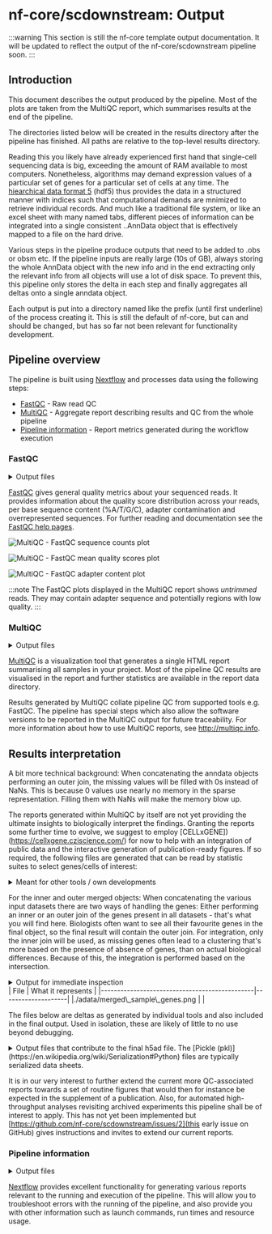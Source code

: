 # nf-core/scdownstream: Output

:::warning
This section is still the nf-core template output documentation. It will be updated to reflect the output of the nf-core/scdownstream pipeline soon.
:::

## Introduction

This document describes the output produced by the pipeline. Most of the plots are taken from the MultiQC report, which summarises results at the end of the pipeline.

The directories listed below will be created in the results directory after the pipeline has finished. All paths are relative to the top-level results directory.

<!-- TODO nf-core: Write this documentation describing your workflow's output -->
Reading this you likely have already experienced first hand that single-cell sequencing data is big, exceeding the amount of RAM available to most computers. Nonetheless, algorithms may demand expression values of a particular set of genes for a particular set of cells at any time.
The [hiearchical data format 5](https://en.wikipedia.org/wiki/Hierarchical_Data_Format) (hdf5) thus provides the data in a structured manner with indices such that computational demands are mnimized to retrieve individual records. And much like a traditional file system, or like an excel sheet with many named tabs, different pieces of information can be integrated into a single consistent ..AnnData object that is effectively mapped to a file on the hard drive.

Various steps in the pipeline produce outputs that need to be added to .obs or obsm etc. If the pipeline inputs are really large (10s of GB), always storing the whole AnnData object with the new info and in the end extracting only the relevant info from all objects will use a lot of disk space. To prevent this, this pipeline only stores the delta in each step and finally aggregates all deltas onto a single anndata object.

Each output is put into a directory named like the prefix (until first underline) of the process creating it.
This is still the default of nf-core, but can and should be changed, but has so far not been relevant for functionality development.

## Pipeline overview

The pipeline is built using [Nextflow](https://www.nextflow.io/) and processes data using the following steps:

- [FastQC](#fastqc) - Raw read QC
- [MultiQC](#multiqc) - Aggregate report describing results and QC from the whole pipeline
- [Pipeline information](#pipeline-information) - Report metrics generated during the workflow execution

### FastQC

<details markdown="1">
<summary>Output files</summary>

- `fastqc/`
  - `*_fastqc.html`: FastQC report containing quality metrics.
  - `*_fastqc.zip`: Zip archive containing the FastQC report, tab-delimited data file and plot images.

</details>

[FastQC](http://www.bioinformatics.babraham.ac.uk/projects/fastqc/) gives general quality metrics about your sequenced reads. It provides information about the quality score distribution across your reads, per base sequence content (%A/T/G/C), adapter contamination and overrepresented sequences. For further reading and documentation see the [FastQC help pages](http://www.bioinformatics.babraham.ac.uk/projects/fastqc/Help/).

![MultiQC - FastQC sequence counts plot](images/mqc_fastqc_counts.png)

![MultiQC - FastQC mean quality scores plot](images/mqc_fastqc_quality.png)

![MultiQC - FastQC adapter content plot](images/mqc_fastqc_adapter.png)

:::note
The FastQC plots displayed in the MultiQC report shows _untrimmed_ reads. They may contain adapter sequence and potentially regions with low quality.
:::

### MultiQC

<details markdown="1">
<summary>Output files</summary>

- `multiqc/`
  - `multiqc_report.html`: a standalone HTML file that can be viewed in your web browser.
  - `multiqc_data/`: directory containing parsed statistics from the different tools used in the pipeline.
  - `multiqc_plots/`: directory containing static images from the report in various formats.

</details>

[MultiQC](http://multiqc.info) is a visualization tool that generates a single HTML report summarising all samples in your project. Most of the pipeline QC results are visualised in the report and further statistics are available in the report data directory.

Results generated by MultiQC collate pipeline QC from supported tools e.g. FastQC. The pipeline has special steps which also allow the software versions to be reported in the MultiQC output for future traceability. For more information about how to use MultiQC reports, see <http://multiqc.info>.

## Results interpretation


A bit more technical background: When concatenating the anndata objects performing an outer join, the missing values will be filled with 0s instead of NaNs. This is because 0 values use nearly no memory in the sparse representation. Filling them with NaNs will make the memory blow up.

The reports generated within MultiQC by itself are not yet providing the ultimate insights to biologically interpret the findings.  Granting the reports some further time to evolve, we suggest to employ [CELLxGENE])(https://cellxgene.cziscience.com/) for now to help with an integration of public data and the interactive generation of publication-ready figures.  If so required, the following files are generated that can be read by statistic suites to select genes/cells of interest:

<details markdown="1">
<summary>Meant for other tools / own developments</summary>
| File                                          | What it represents |
|-----------------------------------------------|--------------------|
|./adata/merged.h5ad                            | Describes all genes, missing data described as N/As. |
|./adata/merged\_inner.h5ad                     | Describes genes present in all cells. |
|./adata/merged\_outer.h5ad                     | Describes all genes, filling missing data up with 0s. |
</details>

For the inner and outer merged objects:
When concatenating the various input datasets there are two ways of handling the genes: Either performing an inner or an outer join of the genes present in all datasets - that's what you will find here. Biologists often want to see all their favourite genes in the final object, so the final result will contain the outer join. For integration, only the inner join will be used, as missing genes often lead to a clustering that's more based on the presence of absence of genes, than on actual biological differences. Because of this, the integration is performed based on the intersection.

<details markdown="1">
<summary>Output for immediate inspection</summary>
</details>
| File                                          | What it represents |
|-----------------------------------------------|--------------------|
|./adata/merged\_sample\_genes.png              |                    |
</details>

The files below are deltas as generated by individual tools and also included in the final output. Used in isolation, these are likely of little to no use beyond debugging.

<details markdown="1">
<summary>Output files that contribute to the final h5ad file. The [Pickle (pkl)](https://en.wikipedia.org/wiki/Serialization#Python) files are typically serialized data sheets.</summary>
| File                                          | What it represents |
|-----------------------------------------------|--------------------|
|./adata/merged.rds                             |                    |
|./adata/merged\_mqc.json                       |                    |
|./adata/merged\_metadata.csv                   |                    |
|./adata/_samplename_.rds                       |                    |
|./adata/_samplename_\_unfiltered\_unified.h5ad |                    |
|./adata/_samplename_.h5ad                      |                    |
|./celda/_samplename_\_decontx.h5ad             |                    |
|./scvitools/X\_scvi\_scvi.pkl                  |                    |
|./scvitools/scvi\_scvi\_model/model.pt         |                    |
|./scvitools/scvi\_scvi.h5ad                    |                    |
|./scanpy/scvi\_umap.h5ad                       |                    |
|./scanpy/_samplename_\_scrublet.pkl            |                    |
|./scanpy/_samplename_\_scrublet.pkl            |                    |
|./scanpy/_samplename_\_filtered.h5ad           |                    |
|./scanpy/scvi\_neighbors.h5ad                  |                    |
|./scanpy/X\_scvi\_umap.pkl                     |                    |
|./scanpy/scvi-0.5\_leiden.h5ad                 |                    |
|./scanpy/scvi-1.0\_leiden.h5ad                 |                    |
</details>

It is in our very interest to further extend the current more QC-associated reports towards a set of routine figures that would then for instance be expected in the supplement of a publication. Also, for automated high-throughput analyses revisiting archived experiments this pipeline shall be of interest to apply. This has not yet been implemented but [https://github.com/nf-core/scdownstream/issues/2](this early issue on GitHub) gives instructions and invites to extend our current reports.

### Pipeline information

<details markdown="1">
<summary>Output files</summary>

- `pipeline_info/`
  - Reports generated by Nextflow: `execution_report.html`, `execution_timeline.html`, `execution_trace.txt` and `pipeline_dag.dot`/`pipeline_dag.svg`.
  - Reports generated by the pipeline: `pipeline_report.html`, `pipeline_report.txt` and `software_versions.yml`. The `pipeline_report*` files will only be present if the `--email` / `--email_on_fail` parameter's are used when running the pipeline.
  - Reformatted samplesheet files used as input to the pipeline: `samplesheet.valid.csv`.
  - Parameters used by the pipeline run: `params.json`.

</details>

[Nextflow](https://www.nextflow.io/docs/latest/tracing.html) provides excellent functionality for generating various reports relevant to the running and execution of the pipeline. This will allow you to troubleshoot errors with the running of the pipeline, and also provide you with other information such as launch commands, run times and resource usage.
